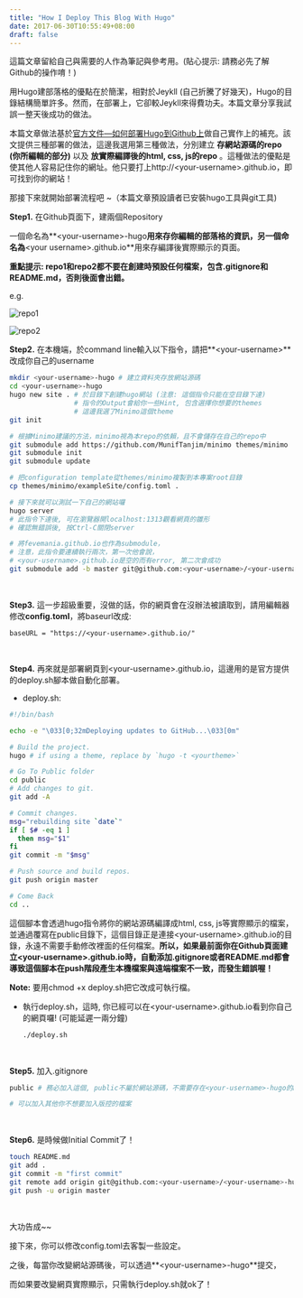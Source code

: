 ```yaml
---
title: "How I Deploy This Blog With Hugo"
date: 2017-06-30T10:55:49+08:00
draft: false
---
```


這篇文章留給自己與需要的人作為筆記與參考用。(貼心提示: 請務必先了解Github的操作唷！)

用Hugo建部落格的優點在於簡潔，相對於Jeykll (自己折騰了好幾天)，Hugo的目錄結構簡單許多。然而，在部署上，它卻較Jeykll來得費功夫。本篇文章分享我試誤一整天後成功的做法。

本篇文章做法基於[官方文件—如何部署Hugo到Github上](https://gohugo.io/tutorials/github-pages-blog/)做自己實作上的補充。該文提供三種部署的做法，這邊我選用第三種做法，分別建立 **存網站源碼的repo (你所編輯的部分)** 以及 **放實際編譯後的html, css, js的repo** 。這種做法的優點是使其他人容易記住你的網址。他只要打上http://\<your-username\>.github.io，即可找到你的網站！

那接下來就開始部署流程吧 ~（本篇文章預設讀者已安裝hugo工具與git工具)



**Step1.** 在Github頁面下，建兩個Repository

一個命名為**\<your-username\>-hugo**用來存你編輯的部落格的資訊，另一個命名為**\<your username\>.github.io**用來存編譯後實際顯示的頁面。

**重點提示: repo1和repo2都不要在創建時預設任何檔案，包含.gitignore和README.md，否則後面會出錯。**

e.g.

![repo1](img/build_blog_with_hugo/repo1.png)

![repo2](img/build_blog_with_hugo/repo2.png)

**Step2.** 在本機端，於command line輸入以下指令，請把**\<your-username\>**改成你自己的username

```bash
mkdir <your-username>-hugo # 建立資料夾存放網站源碼
cd <your-username>-hugo
hugo new site . # 於目錄下創建hugo網站 (注意: 這個指令只能在空目錄下達)
				# 指令的Output會給你一些Hint, 包含選擇你想要的themes
				# 這邊我選了Minimo這個theme
git init

# 根據Minimo建議的方法，minimo視為本repo的依賴，且不會儲存在自己的repo中
git submodule add https://github.com/MunifTanjim/minimo themes/minimo
git submodule init
git submodule update

# 把configuration template從themes/minimo複製到本專案root目錄
cp themes/minimo/exampleSite/config.toml .

# 接下來就可以測試一下自己的網站囉
hugo server  
# 此指令下達後, 可在瀏覽器開localhost:1313觀看網頁的雛形
# 確認無錯誤後, 按Ctrl-C關閉server

# 將fevemania.github.io也作為submodule，
# 注意，此指令要連續執行兩次，第一次他會說，
# <your-username>.github.io是空的而有error, 第二次會成功
git submodule add -b master git@github.com:<your-username>/<your-username>.github.io.git public
```

​	

**Step3.** 這一步超級重要，沒做的話，你的網頁會在沒辦法被讀取到，請用編輯器修改**config.toml**，將baseurl改成:

```vim
baseURL = "https://<your-username>.github.io/"
```

​	

**Step4.** 再來就是部署網頁到\<your-username\>.github.io，這邊用的是官方提供的deploy.sh腳本做自動化部署。

+ deploy.sh:

```bash
#!/bin/bash

echo -e "\033[0;32mDeploying updates to GitHub...\033[0m"

# Build the project.
hugo # if using a theme, replace by `hugo -t <yourtheme>`

# Go To Public folder
cd public
# Add changes to git.
git add -A

# Commit changes.
msg="rebuilding site `date`"
if [ $# -eq 1 ]
  then msg="$1"
fi
git commit -m "$msg"

# Push source and build repos.
git push origin master

# Come Back
cd ..
```

這個腳本會透過hugo指令將你的網站源碼編譯成html, css, js等實際顯示的檔案，並通過覆寫在public目錄下，這個目錄正是連接\<your-username\>.github.io的目錄，永遠不需要手動修改裡面的任何檔案。**所以，如果最前面你在Github頁面建立\<your-username\>.github.io時，自動添加.gitignore或者README.md都會導致這個腳本在push階段產生本機檔案與遠端檔案不一致，而發生錯誤喔！**

**Note:** 要用chmod +x deploy.sh把它改成可執行檔。

+ 執行deploy.sh，這時, 你已經可以在\<your-username\>.github.io看到你自己的網頁囉! (可能延遲一兩分鐘)

  ```bash
  ./deploy.sh
  ```

  ​

**Step5.** 加入.gitignore

```bash
public # 務必加入這個, public不屬於網站源碼，不需要存在<your-username>-hugo的Repo中

# 可以加入其他你不想要加入版控的檔案
```

​	

**Step6.** 是時候做Initial Commit了！

```bash
touch README.md
git add .
git commit -m "first commit"
git remote add origin git@github.com:<your-username>/<your-username>-hugo.git
git push -u origin master
```

​	

大功告成~~



接下來，你可以修改config.toml去客製一些設定。

之後，每當你改變網站源碼後，可以透過**\<your-username\>-hugo**提交，

而如果要改變網頁實際顯示，只需執行deploy.sh就ok了！

